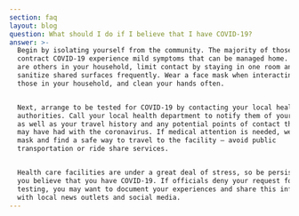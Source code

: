 ```yaml
---
section: faq
layout: blog
question: What should I do if I believe that I have COVID-19?
answer: >-
  Begin by isolating yourself from the community. The majority of those who
  contract COVID-19 experience mild symptoms that can be managed home. If there
  are others in your household, limit contact by staying in one room and
  sanitize shared surfaces frequently. Wear a face mask when interacting with
  those in your household, and clean your hands often.


  Next, arrange to be tested for COVID-19 by contacting your local health
  authorities. Call your local health department to notify them of your symptoms
  as well as your travel history and any potential points of contact that you
  may have had with the coronavirus. If medical attention is needed, wear a face
  mask and find a safe way to travel to the facility – avoid public
  transportation or ride share services.


  Health care facilities are under a great deal of stress, so be persistent if
  you believe that you have COVID-19. If officials deny your request for
  testing, you may want to document your experiences and share this information
  with local news outlets and social media.
---
```

